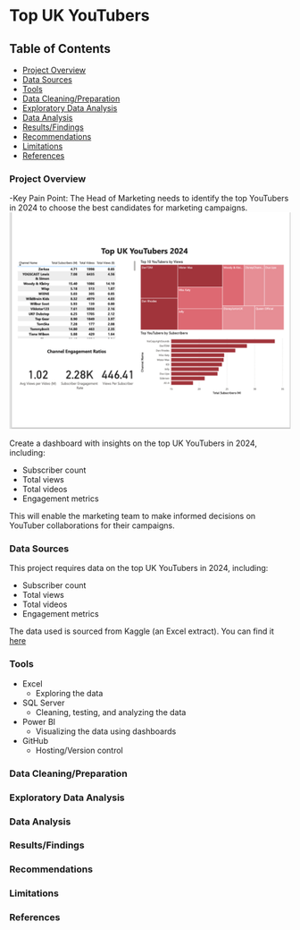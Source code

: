 # Top UK YouTubers  

## Table of Contents
- [Project Overview](#project-overview)
- [Data Sources](#data-sources)
- [Tools](#tools)
- [Data Cleaning/Preparation](#data-cleaningpreparation)
- [Exploratory Data Analysis](#exploratory-data-analysis)
- [Data Analysis](#data-analysis)
- [Results/Findings](#results-findings)
- [Recommendations](#recommendations)
- [Limitations](#limitations)
- [References](#references)

### Project Overview
  -Key Pain Point:
The Head of Marketing needs to identify the top YouTubers in 2024 to choose the best candidates for marketing campaigns.
![Summary](https://github.com/Medsalamander/Top_UK_YouTubers_2024/blob/main/assets/images/Powerbi_dashboard.png)




Create a dashboard with insights on the top UK YouTubers in 2024, including:
  - Subscriber count
  - Total views
  - Total videos
  - Engagement metrics

This will enable the marketing team to make informed decisions on YouTuber collaborations for their campaigns.



### Data Sources

This project requires data on the top UK YouTubers in 2024, including:
  - Subscriber count
  - Total views
  - Total videos
  - Engagement metrics
  
The data used is sourced from Kaggle (an Excel extract). You can find it [here](https://www.kaggle.com/datasets/siddiquiqamar/top-100-youtube-channels-in-united-kingdom)

### Tools
- Excel
  - Exploring the data     
- SQL Server
  - Cleaning, testing, and analyzing the data
- Power BI
  - Visualizing the data using dashboards 
- GitHub
  - Hosting/Version control
  


### Data Cleaning/Preparation


### Exploratory Data Analysis


### Data Analysis

### Results/Findings

### Recommendations

### Limitations

### References

